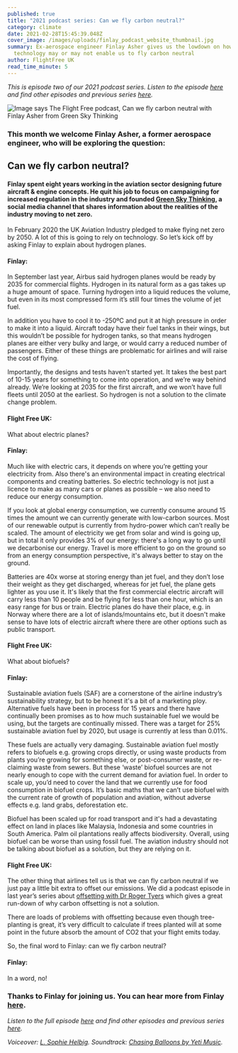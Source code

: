 ```yaml
---
published: true
title: "2021 podcast series: Can we fly carbon neutral?"
category: climate
date: 2021-02-28T15:45:39.048Z
cover_image: /images/uploads/finlay_podcast_website_thumbnail.jpg
summary: Ex-aerospace engineer Finlay Asher gives us the lowdown on how green
  technology may or may not enable us to fly carbon neutral
author: FlightFree UK
read_time_minute: 5
---
```

*This is episode two of our 2021 podcast series. Listen to the episode [here](https://flightfreeuk.podbean.com/e/2021-series-can-we-fly-carbon-neutral/) and find other episodes and previous series [here](/podcast).*

![Image says The Flight Free podcast, Can we fly carbon neutral with Finlay Asher from Green Sky Thinking](/images/uploads/finlay_podcast_episode_wide.jpg)

### This month we welcome Finlay Asher, a former aerospace engineer, who will be exploring the question:

## Can we fly carbon neutral?

#### Finlay spent eight years working in the aviation sector designing future aircraft & engine concepts. He quit his job to focus on campaigning for increased regulation in the industry and founded [Green Sky Thinking](https://www.facebook.com/GreenSkyThink/), a social media channel that shares information about the realities of the industry moving to net zero.

In February 2020 the UK Aviation Industry pledged to make flying net zero by 2050. A lot of this is going to rely on technology. So let’s kick off by asking Finlay to explain about hydrogen planes.

#### Finlay: 

In September last year, Airbus said hydrogen planes would be ready by 2035 for commercial flights. Hydrogen in its natural form as a gas takes up a huge amount of space. Turning hydrogen into a liquid reduces the volume, but even in its most compressed form it’s still four times the volume of jet fuel. 

In addition you have to cool it to -250ºC and put it at high pressure in order to make it into a liquid. Aircraft today have their fuel tanks in their wings, but this wouldn’t be possible for hydrogen tanks, so that means hydrogen planes are either very bulky and large, or would carry a reduced number of passengers. Either of these things are problematic for airlines and will raise the cost of flying. 

Importantly, the designs and tests haven’t started yet. It takes the best part of 10-15 years for something to come into operation, and we’re way behind already. We’re looking at 2035 for the first aircraft, and we won’t have full fleets until 2050 at the earliest. So hydrogen is not a solution to the climate change problem.

#### Flight Free UK: 

What about electric planes?

#### Finlay: 

Much like with electric cars, it depends on where you’re getting your electricity from. Also there's an environmental impact in creating electrical components and creating batteries. So electric technology is not just a licence to make as many cars or planes as possible – we also need to reduce our energy consumption. 

If you look at global energy consumption, we currently consume around 15 times the amount we can currently generate with low-carbon sources. Most of our renewable output is currently from hydro-power which can’t really be scaled. The amount of electricity we get from solar and wind is going up, but in total it only provides 3% of our energy: there's a long way to go until we decarbonise our energy. Travel is more efficient to go on the ground so from an energy consumption perspective, it's always better to stay on the ground. 

Batteries are 40x worse at storing energy than jet fuel, and they don’t lose their weight as they get discharged, whereas for jet fuel, the plane gets lighter as you use it. It's likely that the first commercial electric aircraft will carry less than 10 people and be flying for less than one hour, which is an easy range for bus or train. Electric planes do have their place, e.g. in Norway where there are a lot of islands/mountains etc, but it doesn't make sense to have lots of electric aircraft where there are other options such as public transport.

#### Flight Free UK: 

What about biofuels?

#### Finlay: 

Sustainable aviation fuels (SAF) are a cornerstone of the airline industry’s sustainability strategy, but to be honest it's a bit of a marketing ploy. Alternative fuels have been in process for 15 years and there have continually been promises as to how much sustainable fuel we would be using, but the targets are continually missed. There was a target for 25% sustainable aviation fuel by 2020, but usage is currently at less than 0.01%.

These fuels are actually very damaging. Sustainable aviation fuel mostly refers to biofuels e.g. growing crops directly, or using waste products from plants you’re growing for something else, or post-consumer waste, or re-claiming waste from sewers. But these ‘waste’ biofuel sources are not nearly enough to cope with the current demand for aviation fuel. In order to scale up, you’d need to cover the land that we currently use for food consumption in biofuel crops. It’s basic maths that we can’t use biofuel with the current rate of growth of population and aviation, without adverse effects e.g. land grabs, deforestation etc. 

Biofuel has been scaled up for road transport and it's had a devastating effect on land in places like Malaysia, Indonesia and some countries in South America. Palm oil plantations really affects biodiversity. Overall, using biofuel can be worse than using fossil fuel. The aviation industry should not be talking about biofuel as a solution, but they are relying on it.

#### Flight Free UK:

The other thing that airlines tell us is that we can fly carbon neutral if we just pay a little bit extra to offset our emissions. We did a podcast episode in last year’s series about [offsetting with Dr Roger Tyers](https://flightfree.co.uk/post/podcast-series-episode-5-carbon-offsets-and-green-technology/) which gives a great run-down of why carbon offsetting is not a solution. 

There are loads of problems with offsetting because even though tree-planting is great, it’s very difficult to calculate if trees planted will at some point in the future absorb the amount of CO2 that your flight emits today. 

So, the final word to Finlay: can we fly carbon neutral? 

#### Finlay:

In a word, no!

### Thanks to Finlay for joining us. You can hear more from Finlay [here](https://www.facebook.com/GreenSkyThink/).

*Listen to the full episode [here](https://flightfreeuk.podbean.com/e/2021-series-can-we-fly-carbon-neutral/) and find other episodes and previous series [here](/podcast).*

*Voiceover: [L. Sophie Helbig](https://lshelbig.com/main/). Soundtrack: [Chasing Balloons by Yeti Music](https://uppbeat.io/track/yeti-music/chasing-balloons).*